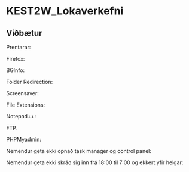 # KEST2W_Lokaverkefni

## Viðbætur

Prentarar:

Firefox:

BGInfo:

Folder Redirection:

Screensaver:

File Extensions:

Notepad++:

FTP:

PHPMyadmin:

Nemendur geta ekki opnað task manager og control panel:

Nemendur geta ekki skráð sig inn frá 18:00 til 7:00 og ekkert yfir helgar:
